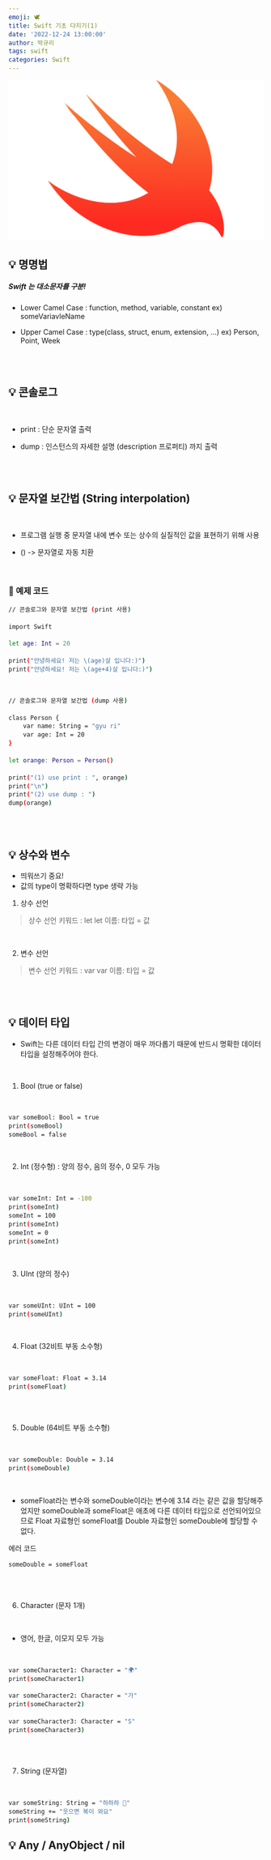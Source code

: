 ```yaml
---
emoji: 🕊
title: Swift 기초 다지기(1)
date: '2022-12-24 13:00:00'
author: 박규리
tags: swift 
categories: Swift
---
```


![swift-logo.png](swift-logo.png)

## 💡 명명법

##### Swift 는 대소문자를 구분!

* Lower Camel Case : function, method, variable, constant 
    ex) someVariavleName

* Upper Camel Case : type(class, struct, enum, extension, …)
    ex) Person, Point, Week

</br>
</br>


## 💡 콘솔로그
</br>

* print : 단순 문자열 출력 

* dump : 인스턴스의 자세한 설명 (description 프로퍼티) 까지 출력

</br>
</br>


## 💡 문자열 보간법 (String interpolation)
</br>


- 프로그램 실행 중 문자열 내에 변수 또는 상수의 실질적인 값을 표현하기 위해 사용
* \() -> 문자열로 자동 치환
</br>

### 📎 예제 코드
```bash
// 콘솔로그와 문자열 보간법 (print 사용)

import Swift

let age: Int = 20

print("안녕하세요! 저는 \(age)살 입니다:)")
print("안녕하세요! 저는 \(age+4)살 입니다:)")
```
</br>

```bash
// 콘솔로그와 문자열 보간법 (dump 사용)

class Person {
    var name: String = "gyu ri"
    var age: Int = 20
}

let orange: Person = Person()

print("(1) use print : ", orange)
print("\n")
print("(2) use dump : ")
dump(orange)
```

</br>
</br>


## 💡 상수와 변수

* 띄워쓰기 중요!
* 값의 type이 명확하다면 type 생략 가능

1. 상수 선언
> 상수 선언 키워드 : let
> let 이름: 타입 = 값

</br>

2. 변수 선언
> 변수 선언 키워드 : var
> var 이름: 타입 = 값

</br>
</br>


## 💡 데이터 타입

* Swift는 다른 데이터 타입 간의 변경이 매우 까다롭기 때문에 반드시 명확한 데이터 타입을 설정해주어야 한다.

</br>

1. Bool (true or false)

</br>

```bash
var someBool: Bool = true
print(someBool)
someBool = false
```

</br>

2. Int (정수형) : 양의 정수, 음의 정수, 0 모두 가능

</br>

```bash
var someInt: Int = -100
print(someInt)
someInt = 100
print(someInt)
someInt = 0
print(someInt)
```

</br>

3. UInt (양의 정수)

</br>

```bash
var someUInt: UInt = 100
print(someUInt)
```

</br>

4. Float (32비트 부동 소수형)

</br>

```bash
var someFloat: Float = 3.14
print(someFloat)
```
</br>
</br>

5. Double (64비트 부동 소수형)

</br>

```bash
var someDouble: Double = 3.14
print(someDouble)
```
</br>

* someFloat라는 변수와 someDouble이라는 변수에 3.14 라는 같은 값을 할당해주었지만 someDouble과 someFloat은 애초에 다른 데이터 타입으로 선언되어있으므로 Float 자료형인 someFloat를 Double 자료형인 someDouble에 할당할 수 없다. 

에러 코드

```bash
someDouble = someFloat
```
</br>
</br>

6. Character (문자 1개)
</br>

* 영어, 한글, 이모지 모두 가능
</br>

```bash
var someCharacter1: Character = "🌍"
print(someCharacter1)

var someCharacter2: Character = "가"
print(someCharacter2)

var someCharacter3: Character = "S"
print(someCharacter3)
```
</br>
</br>

7. String (문자열)
</br>

```bash
var someString: String = "하하하 🌝"
someString += "웃으면 복이 와요"
print(someString)
```

## 💡 Any / AnyObject / nil


```toc
```